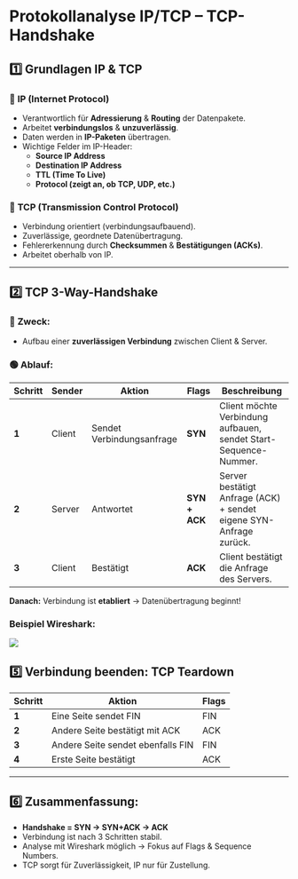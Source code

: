 # **Protokollanalyse IP/TCP – TCP-Handshake**

## 1️⃣ **Grundlagen IP & TCP**

### 🔹 **IP (Internet Protocol)**
- Verantwortlich für **Adressierung** & **Routing** der Datenpakete.
- Arbeitet **verbindungslos** & **unzuverlässig**.
- Daten werden in **IP-Paketen** übertragen.
- Wichtige Felder im IP-Header:
    - **Source IP Address**
    - **Destination IP Address**
    - **TTL (Time To Live)**
    - **Protocol (zeigt an, ob TCP, UDP, etc.)**

### 🔹 **TCP (Transmission Control Protocol)**
- Verbindung orientiert (verbindungsaufbauend).
- Zuverlässige, geordnete Datenübertragung.
- Fehlererkennung durch **Checksummen** & **Bestätigungen (ACKs)**.
- Arbeitet oberhalb von IP.

---

## 2️⃣ **TCP 3-Way-Handshake**

### 📌 **Zweck:**
- Aufbau einer **zuverlässigen Verbindung** zwischen Client & Server.

### 🟢 **Ablauf:**

| Schritt | Sender | Aktion | Flags | Beschreibung |
|--------|--------|------|-------|--------------|
| **1** | Client | Sendet Verbindungsanfrage | **SYN** | Client möchte Verbindung aufbauen, sendet Start-Sequence-Nummer. |
| **2** | Server | Antwortet | **SYN + ACK** | Server bestätigt Anfrage (ACK) + sendet eigene SYN-Anfrage zurück. |
| **3** | Client | Bestätigt | **ACK** | Client bestätigt die Anfrage des Servers. |

**Danach:** Verbindung ist **etabliert** → Datenübertragung beginnt!

### Beispiel Wireshark:

<img src="/tutorial/Netzwerktechnik/img/wireshark_tcp_handshake.png" />



## 5️⃣ **Verbindung beenden: TCP Teardown**

| Schritt | Aktion | Flags |
|--------|------|-------|
| **1** | Eine Seite sendet FIN | FIN |
| **2** | Andere Seite bestätigt mit ACK | ACK |
| **3** | Andere Seite sendet ebenfalls FIN | FIN |
| **4** | Erste Seite bestätigt | ACK |

---

## 6️⃣ **Zusammenfassung:**

- **Handshake = SYN → SYN+ACK → ACK**
- Verbindung ist nach 3 Schritten stabil.
- Analyse mit Wireshark möglich → Fokus auf Flags & Sequence Numbers.
- TCP sorgt für Zuverlässigkeit, IP nur für Zustellung.
